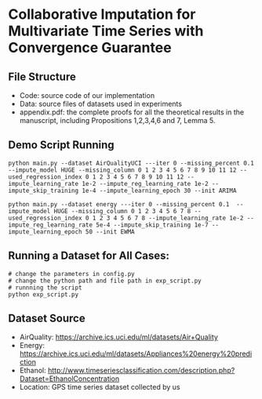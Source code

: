 # Collaborative Imputation for Multivariate Time Series with Convergence Guarantee


## File Structure

* Code: source code of our implementation
* Data: source files of datasets used in experiments
* appendix.pdf: the complete proofs for all the theoretical results in the manuscript, including Propositions 1,2,3,4,6 and 7, Lemma 5.

## Demo Script Running
```
python main.py --dataset AirQualityUCI ---iter 0 --missing_percent 0.1  --impute_model HUGE --missing_column 0 1 2 3 4 5 6 7 8 9 10 11 12 --used_regression_index 0 1 2 3 4 5 6 7 8 9 10 11 12 --impute_learning_rate 1e-2 --impute_reg_learning_rate 1e-2 --impute_skip_training 1e-4 --impute_learning_epoch 30 --init ARIMA
```

```
python main.py --dataset energy ---iter 0 --missing_percent 0.1  --impute_model HUGE --missing_column 0 1 2 3 4 5 6 7 8 --used_regression_index 0 1 2 3 4 5 6 7 8 --impute_learning_rate 1e-2 --impute_reg_learning_rate 5e-4 --impute_skip_training 1e-7 --impute_learning_epoch 50 --init EWMA
```

## Running a Dataset for All Cases:
```
# change the parameters in config.py
# change the python path and file path in exp_script.py
# runnning the script
python exp_script.py
```

## Dataset Source
* AirQuality: https://archive.ics.uci.edu/ml/datasets/Air+Quality
* Energy: https://archive.ics.uci.edu/ml/datasets/Appliances%20energy%20prediction
* Ethanol: http://www.timeseriesclassification.com/description.php?Dataset=EthanolConcentration
* Location: GPS time series dataset collected by us 

